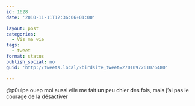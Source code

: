 ```yaml
---
id: 1628
date: '2010-11-11T12:36:06+01:00'

layout: post
categories:
  - Vis ma vie
tags:
  - tweet
format: status
publish_social: no
guid: 'http://tweets.local/?birdsite_tweet=2701097261076480'

---
```


@p0ulpe ouep moi aussi elle me fait un peu chier des fois, mais j’ai pas le courage de la désactiver